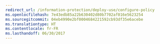 ```yaml
---
redirect_url: /information-protection/deploy-use/configure-policy
ms.openlocfilehash: 7e43edb85a22b630402d80b7702af016e5623254
ms.sourcegitcommit: 04eb4990e2bf0004684221592cb93df35e6acebe
ms.translationtype: HT
ms.contentlocale: fr-FR
ms.lasthandoff: 06/30/2017
---
```

